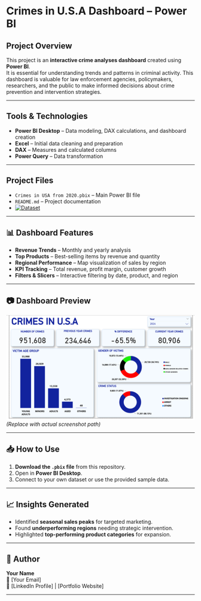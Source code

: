 # Crimes in U.S.A Dashboard – Power BI

## Project Overview
This project is an **interactive crime analyses dashboard** created using **Power BI**.  
It is essential for understanding trends and patterns in criminal activity. This dashboard is valuable 
for law enforcement agencies, policymakers, researchers, and the public to make informed decisions about crime prevention and intervention strategies.

---

## Tools & Technologies
- **Power BI Desktop** – Data modeling, DAX calculations, and dashboard creation
- **Excel** – Initial data cleaning and preparation
- **DAX** – Measures and calculated columns
- **Power Query** – Data transformation

---

## Project Files
- `Crimes in USA from 2020.pbix` – Main Power BI file
- `README.md` – Project documentation
- [![Dataset](https://img.shields.io/badge/Dataset-Download-blue)]([https://example.com/your-dataset-link](https://www.kaggle.com/datasets/qnqfbqfqo/crime-data-from-2020-to-present/data))

---

## 📊 Dashboard Features
- **Revenue Trends** – Monthly and yearly analysis
- **Top Products** – Best-selling items by revenue and quantity
- **Regional Performance** – Map visualization of sales by region
- **KPI Tracking** – Total revenue, profit margin, customer growth
- **Filters & Slicers** – Interactive filtering by date, product, and region

---

## 📷 Dashboard Preview
![Dashboard Screenshot](Images/crime_analysis.PNG)  
*(Replace with actual screenshot path)*

---

## 📥 How to Use
1. **Download the `.pbix` file** from this repository.
2. Open in **Power BI Desktop**.
3. Connect to your own dataset or use the provided sample data.

---

## 📈 Insights Generated
- Identified **seasonal sales peaks** for targeted marketing.
- Found **underperforming regions** needing strategic intervention.
- Highlighted **top-performing product categories** for expansion.

---

## 📌 Author
**Your Name**  
📧 [Your Email]  
🔗 [LinkedIn Profile] | [Portfolio Website]

---
